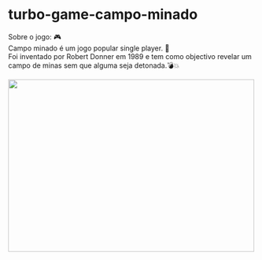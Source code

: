 # turbo-game-campo-minado

Sobre o jogo: :video_game:<br> 
Campo minado é um jogo popular single player. :bust_in_silhouette:<br>
Foi inventado por Robert Donner em 1989 e tem como objectivo revelar um campo de minas sem que alguma seja detonada.:bomb::boom: 
<div align="left">
    <img src="https://i.ibb.co/QmvgNR5/campo-minado.png" style=" width:500px ; height:350px " />
</div>
